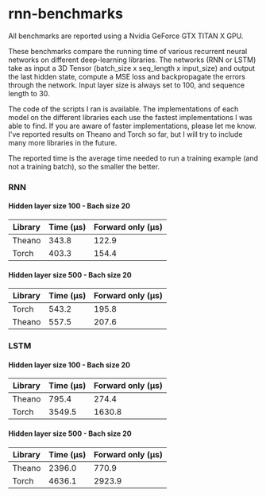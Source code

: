 # rnn-benchmarks

All benchmarks are reported using a Nvidia GeForce GTX TITAN X GPU.

These benchmarks compare the running time of various recurrent neural networks on different deep-learning libraries.
The networks (RNN or LSTM) take as input a 3D Tensor (batch_size x seq_length x input_size) and output the last hidden state, compute a MSE loss and backpropagate the errors through the network. Input layer size is always set to 100, and sequence length to 30.

The code of the scripts I ran is available. The implementations of each model on the different libraries each use the fastest implementations I was able to find. If you are aware of faster implementations, please let me know. I've reported results on Theano and Torch so far, but I will try to include many more libraries in the future.

The reported time is the average time needed to run a training example (and not a training batch), so the smaller the better.

### RNN

#### Hidden layer size 100 - Bach size 20

| Library | Time (µs) | Forward only (µs) |
| ------------- | ------------- | ------------- |
| Theano  | 343.8 | 122.9 |
| Torch | 403.3 | 154.4 |


#### Hidden layer size 500 - Bach size 20

| Library | Time (µs) | Forward only (µs) |
| ------------- | ------------- | ------------- |
| Torch | 543.2 | 195.8 |
| Theano | 557.5 | 207.6 |



### LSTM

#### Hidden layer size 100 - Bach size 20

| Library | Time (µs) | Forward only (µs) |
| ------------- | ------------- | ------------- |
| Theano  | 795.4 | 274.4 |
| Torch | 3549.5 | 1630.8 |


#### Hidden layer size 500 - Bach size 20

| Library | Time (µs) | Forward only (µs) |
| ------------- | ------------- | ------------- |
| Theano  | 2396.0 | 770.9 |
| Torch | 4636.1 | 2923.9 |
